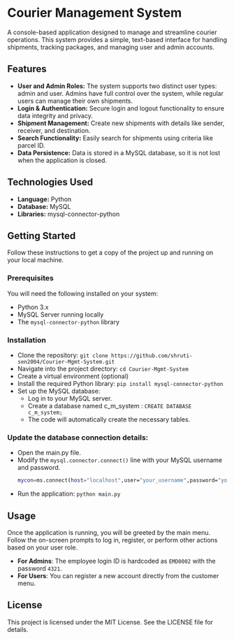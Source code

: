 # Courier Management System
A console-based application designed to manage and streamline courier operations. This system provides a simple, text-based interface for handling shipments, tracking packages, and managing user and admin accounts.

## Features
- **User and Admin Roles:** The system supports two distinct user types: admin and user. Admins have full control over the system, while regular users can manage their own shipments.
- **Login & Authentication:** Secure login and logout functionality to ensure data integrity and privacy.
- **Shipment Management:** Create new shipments with details like sender, receiver, and destination.
- **Search Functionality:** Easily search for shipments using criteria like parcel ID.
- **Data Persistence:** Data is stored in a MySQL database, so it is not lost when the application is closed.

## Technologies Used
- **Language:** Python
- **Database:** MySQL
- **Libraries:** mysql-connector-python

## Getting Started
Follow these instructions to get a copy of the project up and running on your local machine.
### Prerequisites
You will need the following installed on your system:
  - Python 3.x
  - MySQL Server running locally
  - The `mysql-connector-python` library

### Installation
- Clone the repository: `git clone https://github.com/shruti-sen2004/Courier-Mgmt-System.git`
- Navigate into the project directory: `cd Courier-Mgmt-System`
- Create a virtual environment (optional)
- Install the required Python library: `pip install mysql-connector-python`
- Set up the MySQL database:
  - Log in to your MySQL server.
  - Create a database named c_m_system : `CREATE DATABASE c_m_system;`
  - The code will automatically create the necessary tables.

### Update the database connection details:
- Open the main.py file.
- Modify the `mysql.connector.connect()` line with your MySQL username and password.
  ```bash
  mycon=ms.connect(host="localhost",user="your_username",password="your_password",database="c_m_system")
  ```
- Run the application: `python main.py`

## Usage
Once the application is running, you will be greeted by the main menu. Follow the on-screen prompts to log in, register, or perform other actions based on your user role.

- **For Admins**: The employee login ID is hardcoded as `EMD0002` with the password `4321`.
- **For Users**: You can register a new account directly from the customer menu.

## License
This project is licensed under the MIT License. See the LICENSE file for details.
